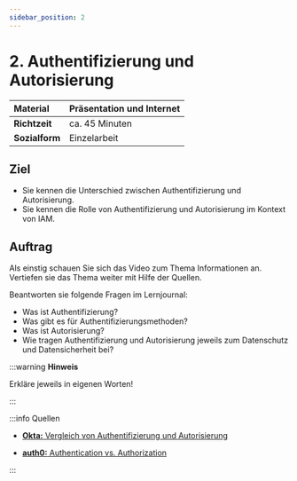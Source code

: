 ```yaml
---
sidebar_position: 2
---
```


# 2. Authentifizierung und Autorisierung

| **Material**   | Präsentation und Internet                     |
| :------------- | :-------------------------------------------- |
| **Richtzeit**  | ca. 45 Minuten                                |
| **Sozialform** | Einzelarbeit                                  |

## Ziel

* Sie kennen die Unterschied zwischen Authentifizierung und Autorisierung.
* Sie kennen die Rolle von Authentifizierung und Autorisierung im Kontext von IAM.

<!---
## Video

[![IMAGE ALT TEXT HERE](https://via.placeholder.com/600x400)](https://www.youtube.com/watch?v=k1BneeJTDcU&ab_channel=boburnham)
--->


## Auftrag

Als einstig schauen Sie sich das Video zum Thema Informationen an. Vertiefen sie das Thema weiter mit Hilfe der Quellen.

Beantworten sie folgende Fragen im Lernjournal:

- Was ist Authentifizierung?
 - Was gibt es für Authentifizierungsmethoden?
- Was ist Autorisierung?
- Wie tragen Authentifizierung und Autorisierung jeweils zum Datenschutz und Datensicherheit bei?

:::warning **Hinweis**

Erkläre jeweils in eigenen Worten!

:::

:::info Quellen

- [**Okta:** Vergleich von Authentifizierung und Autorisierung](https://www.okta.com/de/identity-101/authentication-vs-authorization/#:~:text=Durch%20Authentifizierung%20wird%20best%C3%A4tigt%2C%20dass,Erlaubnis%20erhalten%2C%20auf%20Ressourcen%20zuzugreifen.)

- [**auth0:** Authentication vs. Authorization](https://auth0.com/docs/get-started/identity-fundamentals/authentication-and-authorization)


:::